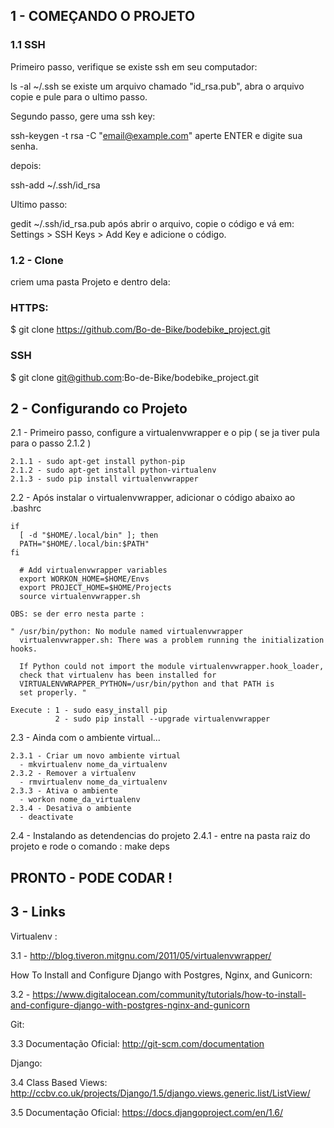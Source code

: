 
## 1 - COMEÇANDO O PROJETO

### 1.1 SSH

Primeiro passo, verifique se existe ssh em seu computador:

ls -al ~/.ssh
se existe um arquivo chamado "id_rsa.pub", abra o arquivo copie e pule para o ultimo passo.

Segundo passo, gere uma ssh key:

ssh-keygen -t rsa -C "email@example.com"
aperte ENTER e digite sua senha.

depois:

ssh-add ~/.ssh/id_rsa

Ultimo passo:

gedit ~/.ssh/id_rsa.pub
após abrir o arquivo, copie o código e vá em: Settings > SSH Keys > Add Key e adicione o código.

### 1.2 - Clone

criem uma pasta Projeto e dentro dela:

### HTTPS:

$ git clone https://github.com/Bo-de-Bike/bodebike_project.git

### SSH

$ git clone git@github.com:Bo-de-Bike/bodebike_project.git

## 2 - Configurando co Projeto 

  2.1 - Primeiro passo, configure a virtualenvwrapper e o pip ( se ja tiver pula para o passo 2.1.2 )
  
    2.1.1 - sudo apt-get install python-pip
    2.1.2 - sudo apt-get install python-virtualenv
    2.1.3 - sudo pip install virtualenvwrapper
    
  2.2 - Após instalar o virtualenvwrapper, adicionar o código abaixo ao .bashrc
  
    if
      [ -d "$HOME/.local/bin" ]; then
      PATH="$HOME/.local/bin:$PATH"
    fi
    
      # Add virtualenvwrapper variables
      export WORKON_HOME=$HOME/Envs
      export PROJECT_HOME=$HOME/Projects
      source virtualenvwrapper.sh
  
    OBS: se der erro nesta parte : 
  
    " /usr/bin/python: No module named virtualenvwrapper
      virtualenvwrapper.sh: There was a problem running the initialization hooks. 

      If Python could not import the module virtualenvwrapper.hook_loader,
      check that virtualenv has been installed for
      VIRTUALENVWRAPPER_PYTHON=/usr/bin/python and that PATH is
      set properly. "
      
    Execute : 1 - sudo easy_install pip
              2 - sudo pip install --upgrade virtualenvwrapper

  2.3 - Ainda com o ambiente virtual...
  
    2.3.1 - Criar um novo ambiente virtual
      - mkvirtualenv nome_da_virtualenv
    2.3.2 - Remover a virtualenv
      - rmvirtualenv nome_da_virtualenv
    2.3.3 - Ativa o ambiente 
      - workon nome_da_virtualenv
    2.3.4 - Desativa o ambiente 
      - deactivate
      
  2.4 - Instalando as detendencias do projeto 
    2.4.1 - entre na pasta raiz do projeto e rode o comando : make deps
    
    
## PRONTO - PODE CODAR !


## 3 - Links

Virtualenv : 

3.1 - http://blog.tiveron.mitgnu.com/2011/05/virtualenvwrapper/

How To Install and Configure Django with Postgres, Nginx, and Gunicorn:

3.2 - https://www.digitalocean.com/community/tutorials/how-to-install-and-configure-django-with-postgres-nginx-and-gunicorn

Git:

3.3 Documentação Oficial: http://git-scm.com/documentation

Django:

3.4 Class Based Views: http://ccbv.co.uk/projects/Django/1.5/django.views.generic.list/ListView/

3.5 Documentação Oficial: https://docs.djangoproject.com/en/1.6/
